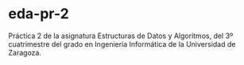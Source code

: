 # eda-pr-2
Práctica 2 de la asignatura Estructuras de Datos y Algoritmos, del 3º cuatrimestre del grado en Ingeniería Informática de la Universidad de Zaragoza.
